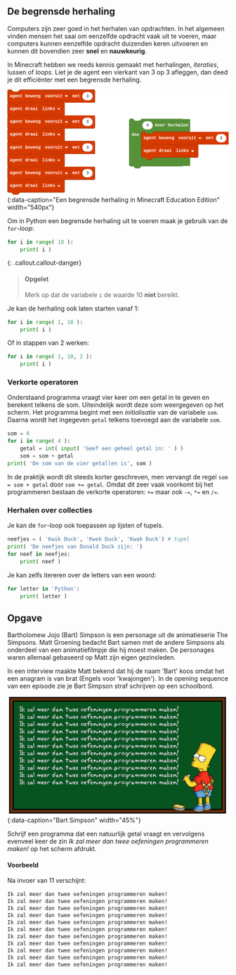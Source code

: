 ## De begrensde herhaling
Computers zijn zeer goed in het herhalen van opdrachten. In het algemeen vinden mensen het saai om eenzelfde opdracht vaak uit te voeren, maar computers kunnen eenzelfde opdracht duizenden keren uitvoeren en kunnen dit bovendien zeer **snel** en **nauwkeurig**.

In Minecraft hebben we reeds kennis gemaakt met herhalingen, *iteraties*, lussen of *loops*. Liet je de agent een vierkant van 3 op 3 afleggen, dan deed je dit efficiënter met een begrensde herhaling.

![minecraft begrensde herhaling](media/begrensde_herhaling.png "minecraft begrensde herhaling"){:data-caption="Een begrensde herhaling in Minecraft Education Edition" width="540px"}

Om in Python een begrensde herhaling uit te voeren maak je gebruik van de `for`-*loop*:

```python
for i in range( 10 ):
    print( i )
```

{: .callout.callout-danger}
> #### Opgelet
> Merk op dat de variabele `i` de waarde 10 **niet** bereikt.

Je kan de herhaling ook laten starten vanaf 1:

```python
for i in range( 1, 10 ):
    print( i )
```

Of in stappen van 2 werken:

```python
for i in range( 1, 10, 2 ):
    print( i )
```

### Verkorte operatoren
Onderstaand programma vraagt vier keer om een getal in te geven en berekent telkens de som. Uiteindelijk wordt deze som weergegeven op het scherm. Het programma begint met een *initialisatie* van de variabele `som`. Daarna wordt het ingegeven `getal` telkens toevoegd aan de variabele `som`.

```python
som = 0
for i in range( 4 ):
    getal = int( input( 'Geef een geheel getal in: ' ) )
    som = som + getal
print( 'De som van de vier getallen is', som )
```

In de praktijk wordt dit steeds korter geschreven, men vervangt de regel `som = som + getal` door `som += getal`. Omdat dit zeer vaak voorkomt bij het programmeren bestaan de verkorte operatoren: `+=` maar ook `-=`, `*=` en `/=`.

### Herhalen over collecties
Je kan de `for`-loop ook toepassen op lijsten of tupels.
```python
neefjes = ( 'Kwik Duck', 'Kwek Duck', 'Kwak Duck') # tupel
print( 'De neefjes van Donald Duck zijn: ')
for neef in neefjes:
    print( neef )
```

Je kan zelfs itereren over de letters van een woord:
```python
for letter in 'Python':
    print( letter )
```

## Opgave
Bartholomew Jojo (Bart) Simpson is een personage uit de animatieserie The Simpsons. Matt Groening bedacht Bart samen met de andere Simpsons als onderdeel van een animatiefilmpje die hij moest maken. De personages waren allemaal gebaseerd op Matt zijn eigen gezinsleden.

In een interview maakte Matt bekend dat hij de naam 'Bart' koos omdat het een anagram is van brat (Engels voor 'kwajongen'). In de opening sequence van een episode zie je Bart Simpson straf schrijven op een schoolbord.

![Bart Simpson](media/bartsimpson.png "Bart Simpson"){:data-caption="Bart Simpson" width="45%"}

Schrijf een programma dat een natuurlijk getal vraagt en vervolgens evenveel keer de zin *Ik zal meer dan twee oefeningen programmeren maken!* op het scherm afdrukt.

#### Voorbeeld
Na invoer van 11 verschijnt:
```
Ik zal meer dan twee oefeningen programmeren maken!
Ik zal meer dan twee oefeningen programmeren maken!
Ik zal meer dan twee oefeningen programmeren maken!
Ik zal meer dan twee oefeningen programmeren maken!
Ik zal meer dan twee oefeningen programmeren maken!
Ik zal meer dan twee oefeningen programmeren maken!
Ik zal meer dan twee oefeningen programmeren maken!
Ik zal meer dan twee oefeningen programmeren maken!
Ik zal meer dan twee oefeningen programmeren maken!
Ik zal meer dan twee oefeningen programmeren maken!
Ik zal meer dan twee oefeningen programmeren maken!
```
